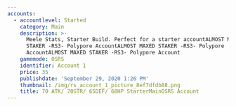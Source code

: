 ```yaml
---
accounts:
  - accountlevel: Started
    category: Main
    description: >-
      Meele Stats, Starter Build. Perfect for a starter accountALMOST MAXED
      STAKER -RS3- Polypore AccountALMOST MAXED STAKER -RS3- Polypore
      AccountALMOST MAXED STAKER -RS3- Polypore Account
    gamemode: OSRS
    identifier: Account 1
    price: 35
    publishdate: 'September 29, 2020 1:26 PM'
    thumbnail: /img/rs_account_1_picture_8ef7dfdb88.png
    title: 70 ATK/ 70STR/ 65DEF/ 68HP StarterMainOSRS Account
---
```


